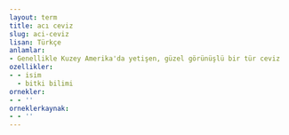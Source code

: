 ```yaml
---
layout: term
title: acı ceviz
slug: aci-ceviz
lisan: Türkçe
anlamlar:
- Genellikle Kuzey Amerika'da yetişen, güzel görünüşlü bir tür ceviz
ozellikler:
- - isim
  - bitki bilimi
ornekler:
- - ''
orneklerkaynak:
- - ''
---
```

